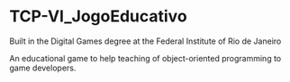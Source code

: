 # TCP-VI_JogoEducativo
Built in the Digital Games degree at the Federal Institute of Rio de Janeiro

An educational game to help teaching of object-oriented programming to game developers.

